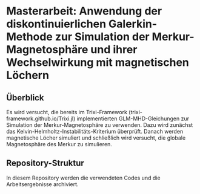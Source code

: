 # Masterarbeit: Anwendung der diskontinuierlichen Galerkin-Methode zur Simulation der Merkur-Magnetosphäre und ihrer Wechselwirkung mit magnetischen Löchern

## Überblick
Es wird versucht, die bereits im Trixi-Framework (trixi-framework.github.io/Trixi.jl) implementierten GLM-MHD-Gleichungen zur Simulation der Merkur-Magnetosphäre zu verwenden.
Dazu wird zunächst das Kelvin-Helmholtz-Instabilitäts-Kriterium überprüft. Danach werden magnetische Löcher simuliert und schließlich wird versucht,
die globale Magnetosphäre des Merkur zu simulieren. 

## Repository-Struktur
In diesem Repository werden die verwendeten Codes und die Arbeitsergebnisse archiviert. 
